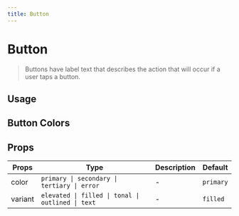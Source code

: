 ```yaml
---
title: Button
---
```


# Button

> Buttons have label text that describes the action that will occur if a user taps a button.

## Usage

<usage name="button"></usage>

## Button Colors

<code-preview code='<div class="grid gap-2 grid-cols-2 sm:grid-cols-4"><Button>Primary Color</Button><Button color="secondary">Secondary Color</Button><Button color="tertiary">Tertiary Color</Button><Button color="error">Error Color</Button></div>'></code-preview>

## Props

| Props   | Type                                              | Description | Default   |
| ------- | ------------------------------------------------- | ----------- | --------- |
| color   | `primary \| secondary \| tertiary \| error`       | -           | `primary` |
| variant | `elevated \| filled \| tonal \| outlined \| text` | -           | `filled`  |
